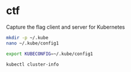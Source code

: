 # ctf
Capture the flag client and server for Kubernetes

```bash
mkdir -p ~/.kube
nano ~/.kube/config1

export KUBECONFIG=~/.kube/config1

kubectl cluster-info
```
